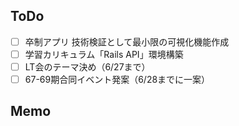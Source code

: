 ## ToDo
- [ ] 卒制アプリ 技術検証として最小限の可視化機能作成
- [ ] 学習カリキュラム「Rails API」環境構築
- [ ] LT会のテーマ決め（6/27まで）
- [ ] 67-69期合同イベント発案（6/28までに一案）

## Memo

